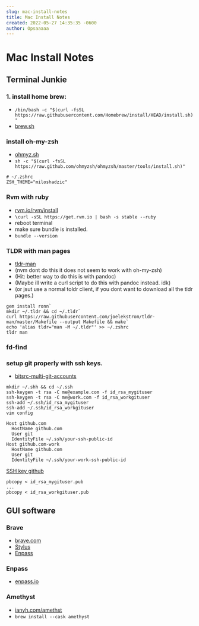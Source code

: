 ```yaml
---
slug: mac-install-notes
title: Mac Install Notes
created: 2022-05-27 14:35:35 -0600
author: Opsaaaaa
---
```



# Mac Install Notes

## Terminal Junkie

### 1. install home brew:
- `/bin/bash -c "$(curl -fsSL https://raw.githubusercontent.com/Homebrew/install/HEAD/install.sh)"`
- [brew.sh](https://brew.sh)


### install oh-my-zsh
- [ohmyz.sh](https://ohmyz.sh/#install)
- `sh -c "$(curl -fsSL https://raw.github.com/ohmyzsh/ohmyzsh/master/tools/install.sh)"`

```vim
# ~/.zshrc
ZSH_THEME="miloshadzic"
```

### Rvm with ruby
- [rvm.io/rvm/install](https://rvm.io/rvm/install)
- `\curl -sSL https://get.rvm.io | bash -s stable --ruby`
- reboot terminal
- make sure bundle is installed.
- `bundle --version`


### TLDR with man pages 
- [tldr-man](https://github.com/joelekstrom/tldr-man)
- (nvm dont do this it does not seem to work with oh-my-zsh)
- (Hit: better way to do this is with pandoc)
- (Maybe ill write a curl script to do this with pandoc instead. idk)
- (or jsut use a normal toldr client, if you dont want to download all the tldr pages.)

```
gem install ronn`
mkdir ~/.tldr && cd ~/.tldr`
curl https://raw.githubusercontent.com/joelekstrom/tldr-man/master/Makefile --output Makefile && make`
echo 'alias tldr="man -M ~/.tldr"' >> ~/.zshrc
tldr man
```

### fd-find

### setup git properly with ssh keys.
- [bitsrc-multi-git-accounts](https://blog.bitsrc.io/how-to-use-multiple-git-accounts-378ead121235)
```
mkdir ~/.shh && cd ~/.ssh
ssh-keygen -t rsa -C me@example.com -f id_rsa_mygituser
ssh-keygen -t rsa -C me@work.com -f id_rsa_workgituser
ssh-add ~/.ssh/id_rsa_mygituser
ssh-add ~/.ssh/id_rsa_workgituser
vim config
```
```
Host github.com
  HostName github.com
  User git
  IdentityFile ~/.ssh/your-ssh-public-id
Host github.com-work
  HostName github.com
  User git
  IdentityFile ~/.ssh/your-work-ssh-public-id
```
[SSH key github](settings/keys)
```
pbcopy < id_rsa_mygituser.pub
...
pbcopy < id_rsa_workgituser.pub
```

## GUI software

### Brave
- [brave.com](https://brave.com/)
- [Stylus](https://chrome.google.com/webstore/detail/stylus/clngdbkpkpeebahjckkjfobafhncgmne)
- [Enpass](https://chrome.google.com/webstore/detail/enpass-password-manager/kmcfomidfpdkfieipokbalgegidffkal)


### Enpass
- [enpass.io](https://www.enpass.io/)


### Amethyst
- [ianyh.com/amethst](https://ianyh.com/amethyst/)
- `brew install --cask amethyst`







